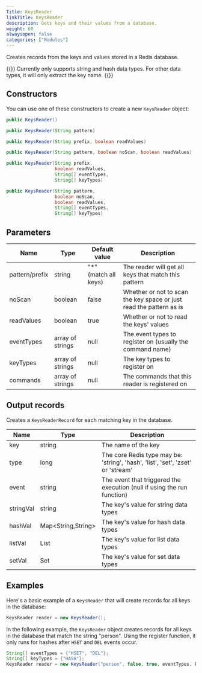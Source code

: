 ```yaml
---
Title: KeysReader
linkTitle: KeysReader
description: Gets keys and their values from a database.
weight: 60
alwaysopen: false
categories: ["Modules"]
---
```


Creates records from the keys and values stored in a Redis database.

{{<note>}}
 Currently only supports string and hash data types. For other data types, it will only extract the key name.
{{</note>}}

## Constructors

You can use one of these constructors to create a new `KeysReader` object:

```java
public KeysReader()

public KeysReader(String pattern)

public KeysReader(String prefix, boolean readValues)

public KeysReader(String pattern, boolean noScan, boolean readValues)

public KeysReader(String prefix, 
                  boolean readValues, 
                  String[] eventTypes, 
                  String[] keyTypes)

public KeysReader(String pattern, 
                  boolean noScan, 
                  boolean readValues, 
                  String[] eventTypes, 
                  String[] keyTypes)
```

## Parameters

| Name | Type | Default value | Description |
|------|------|---------------|-------------|
| pattern/prefix | string | "\*" (match all keys) | The reader will get all keys that match this pattern |
| noScan | boolean | false | Whether or not to scan the key space or just read the pattern as is |
| readValues | boolean | true | Whether or not to read the keys' values |
| eventTypes | array of strings | null | The event types to register on (usually the command name) |
| keyTypes | array of strings | null | The key types to register on |
| commands | array of strings | null | The commands that this reader is registered on |

## Output records

Creates a `KeysReaderRecord` for each matching key in the database.

| Name | Type | Description |
|------|------|-------------|
| key | string | The name of the key |
| type | long | The core Redis type may be: 'string', 'hash', 'list', 'set', 'zset' or 'stream' |
| event | string | The event that triggered the execution (null if using the run function) |
| stringVal | string | The key's value for string data types |
| hashVal | Map<String,String> | The key's value for hash data types |
| listVal | List<String> | The key's value for list data types |
| setVal | Set<String> | The key's value for set data types |

## Examples

Here's a basic example of a `KeysReader` that will create records for all keys in the database:

```java
KeysReader reader = new KeysReader();
```

In the following example, the `KeysReader` object creates records for all keys in the database that match the string "person". Using the register function, it only runs for hashes after `HSET` and `DEL` events occur.

```java
String[] eventTypes = {"HSET", "DEL"};
String[] keyTypes = {"HASH"};
KeysReader reader = new KeysReader("person", false, true, eventTypes, keyTypes);
```
